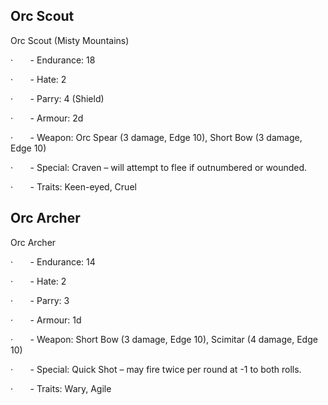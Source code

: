 

## Orc Scout

Orc Scout (Misty Mountains)

·       - Endurance: 18

·       - Hate: 2

·       - Parry: 4 (Shield)

·       - Armour: 2d

·       - Weapon: Orc Spear (3 damage, Edge 10), Short Bow (3 damage, Edge 10)

·       - Special: Craven – will attempt to flee if outnumbered or wounded.

·       - Traits: Keen-eyed, Cruel

## Orc Archer

Orc Archer

·       - Endurance: 14

·       - Hate: 2

·       - Parry: 3

·       - Armour: 1d

·       - Weapon: Short Bow (3 damage, Edge 10), Scimitar (4 damage, Edge 10)

·       - Special: Quick Shot – may fire twice per round at -1 to both rolls.

·       - Traits: Wary, Agile